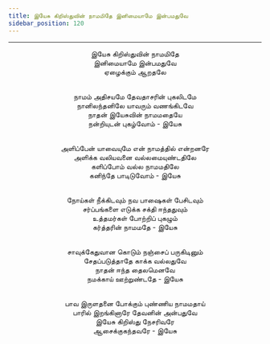 ```yaml
---
title: இயேசு கிறிஸ்துவின் நாமமிதே இனிமையாமே இன்பமதுவே
sidebar_position: 120
---
```


---
<center>
இயேசு கிறிஸ்துவின் நாமமிதே<br/>
இனிமையாமே இன்பமதுவே<br/>
ஏழைக்கும் ஆறதலே<br/><br/>

நாமம் அதிசயமே தேவதாசரின் புகலிடமே<br/>
நானிலந்தனிலே யாவரும் வணங்கிடவே<br/>
நாதன் இயேசுவின் நாமமதையே<br/>
நன்றியுடன் புகழ்வோம்                - இயேசு<br/><br/>

அளிப்பேன் யாவையுமே என் நாமத்தில் என்றனரே<br/>
அளிக்க வலியவனை வல்லமையுண்டதிலே<br/>
களிப்போம் வல்ல நாமமதிலே<br/>
கனிந்தே பாடிடுவோம்                - இயேசு<br/><br/>

நோய்கள் நீக்கிடவும் நவ பாஷைகள் பேசிடவும்<br/>
சர்ப்பங்களை எடுக்க சக்தி ஈந்ததுவும்<br/>
உத்தமர்கள் போற்றிப் புகழும்<br/>
கர்த்தரின் நாமமதே                    - இயேசு<br/><br/>

சாவுக்கேதுவான கொடும் நஞ்சைப் பருகிடினும்<br/>
சேதப்படுத்தாதே காக்க வல்லதுவே<br/>
நாதன் ஈந்த தைலமெனவே<br/>
நமக்காய் ஊற்றுண்டதே                - இயேசு<br/><br/>

பாவ இருளதனை போக்கும் புண்ணிய நாமமதாய்<br/>
பாரில் இறங்கினாரே தேவனின் அன்பதுவே<br/>
இயேசு கிறிஸ்து நேசரிவரே<br/>
ஆசைக்குகந்தவரே                    - இயேசு
</center>